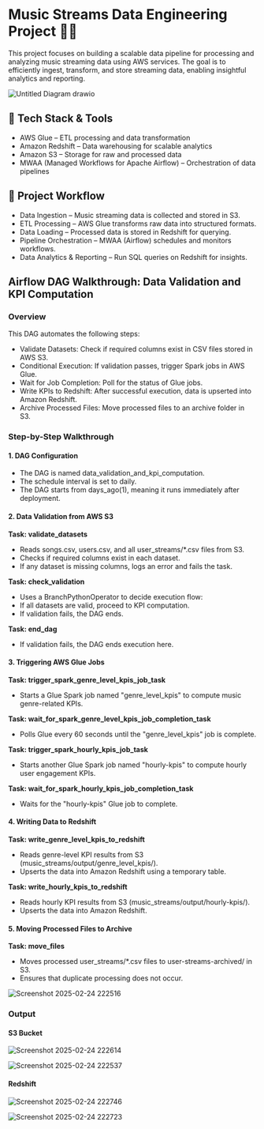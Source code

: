 # Music Streams Data Engineering Project 🎵🚀
This project focuses on building a scalable data pipeline for processing and analyzing music streaming data using AWS services. The goal is to efficiently ingest, transform, and store streaming data, enabling insightful analytics and reporting.

![Untitled Diagram drawio](https://github.com/user-attachments/assets/eac5b609-2a11-493b-83b9-c2cde9c99920)

## 🔧 Tech Stack & Tools
* AWS Glue – ETL processing and data transformation
* Amazon Redshift – Data warehousing for scalable analytics
* Amazon S3 – Storage for raw and processed data
* MWAA (Managed Workflows for Apache Airflow) – Orchestration of data pipelines

## 📌 Project Workflow
* Data Ingestion – Music streaming data is collected and stored in S3.
* ETL Processing – AWS Glue transforms raw data into structured formats.
* Data Loading – Processed data is stored in Redshift for querying.
* Pipeline Orchestration – MWAA (Airflow) schedules and monitors workflows.
* Data Analytics & Reporting – Run SQL queries on Redshift for insights.

## Airflow DAG Walkthrough: Data Validation and KPI Computation

### Overview
This DAG automates the following steps:

* Validate Datasets: Check if required columns exist in CSV files stored in AWS S3.
* Conditional Execution: If validation passes, trigger Spark jobs in AWS Glue.
* Wait for Job Completion: Poll for the status of Glue jobs.
* Write KPIs to Redshift: After successful execution, data is upserted into Amazon Redshift.
* Archive Processed Files: Move processed files to an archive folder in S3.

### Step-by-Step Walkthrough
#### 1. DAG Configuration
* The DAG is named data_validation_and_kpi_computation.
* The schedule interval is set to daily.
* The DAG starts from days_ago(1), meaning it runs immediately after deployment.

#### 2. Data Validation from AWS S3

**Task: validate_datasets**
* Reads songs.csv, users.csv, and all user_streams/*.csv files from S3.
* Checks if required columns exist in each dataset.
* If any dataset is missing columns, logs an error and fails the task.

**Task: check_validation**
* Uses a BranchPythonOperator to decide execution flow:
* If all datasets are valid, proceed to KPI computation.
* If validation fails, the DAG ends.

**Task: end_dag**
* If validation fails, the DAG ends execution here.

#### 3. Triggering AWS Glue Jobs

**Task: trigger_spark_genre_level_kpis_job_task**
* Starts a Glue Spark job named "genre_level_kpis" to compute music genre-related KPIs.

**Task: wait_for_spark_genre_level_kpis_job_completion_task**
* Polls Glue every 60 seconds until the "genre_level_kpis" job is complete.

**Task: trigger_spark_hourly_kpis_job_task**
* Starts another Glue Spark job named "hourly-kpis" to compute hourly user engagement KPIs.

**Task: wait_for_spark_hourly_kpis_job_completion_task**
* Waits for the "hourly-kpis" Glue job to complete.

#### 4. Writing Data to Redshift
**Task: write_genre_level_kpis_to_redshift**
* Reads genre-level KPI results from S3 (music_streams/output/genre_level_kpis/).
* Upserts the data into Amazon Redshift using a temporary table.

**Task: write_hourly_kpis_to_redshift**
* Reads hourly KPI results from S3 (music_streams/output/hourly-kpis/).
* Upserts the data into Amazon Redshift.

#### 5. Moving Processed Files to Archive
**Task: move_files**
* Moves processed user_streams/*.csv files to user-streams-archived/ in S3.
* Ensures that duplicate processing does not occur.

![Screenshot 2025-02-24 222516](https://github.com/user-attachments/assets/93b5f95d-9e1b-46bb-9304-0891f1ba02af)

### Output
#### S3 Bucket

![Screenshot 2025-02-24 222614](https://github.com/user-attachments/assets/7c75ae26-2cf6-4c92-a4db-8a62fa39b695)

![Screenshot 2025-02-24 222537](https://github.com/user-attachments/assets/abe3ae0c-83ea-413f-a9fb-e09771a97aa7)

#### Redshift

![Screenshot 2025-02-24 222746](https://github.com/user-attachments/assets/797f4bbb-54c7-4b9d-bd31-34d197492108)

![Screenshot 2025-02-24 222723](https://github.com/user-attachments/assets/fca758cf-005e-4a4a-8f06-c486440cca23)



